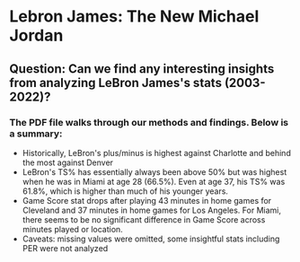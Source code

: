 # Lebron James: The New Michael Jordan

## Question: Can we find any interesting insights from analyzing LeBron James's stats (2003-2022)?

### The PDF file walks through our methods and findings. Below is a summary:

- Historically, LeBron's plus/minus is highest against Charlotte and behind the most against Denver
- LeBron's TS% has essentially always been above 50% but was highest when he was in Miami at age 28 (66.5%). Even at age 37, his TS% was 61.8%, which is higher than much of his younger years. 
- Game Score stat drops after playing 43 minutes in home games for Cleveland and 37 minutes in home games for Los Angeles. For Miami, there seems to be no significant difference in Game Score across minutes played or location.
- Caveats: missing values were omitted, some insightful stats including PER were not analyzed

<br>

